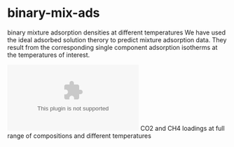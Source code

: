 # binary-mix-ads
binary mixture adsorption densities at different temperatures 
We have used the ideal adsorbed solution therory to predict mixture adsorption data.
They result from the corresponding single component adsorption isotherms at the temperatures of interest.

![](acc1000mbar.eps?raw=true)
CO2 and CH4 loadings at full range of compositions and different temperatures
